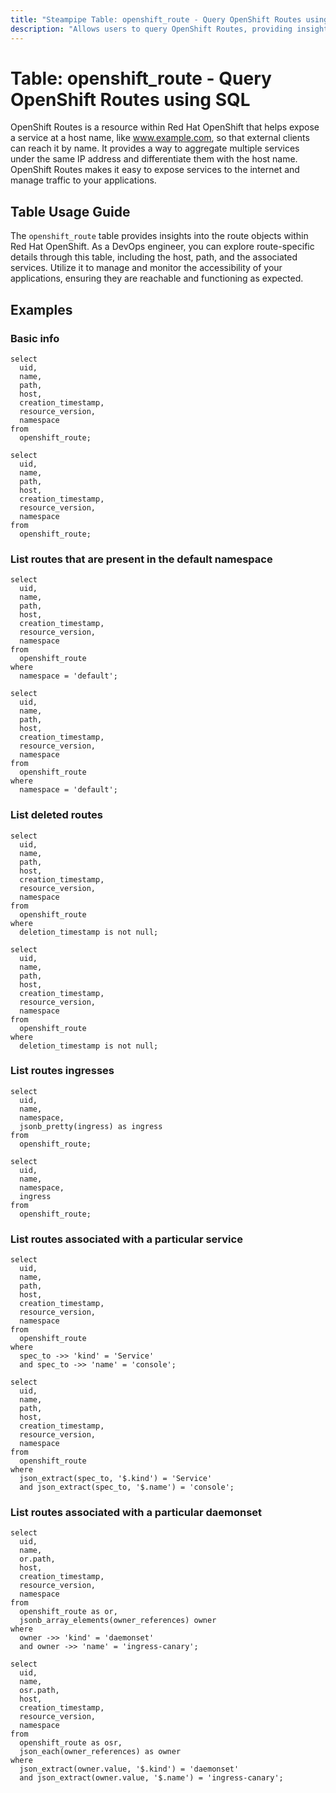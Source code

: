 ```yaml
---
title: "Steampipe Table: openshift_route - Query OpenShift Routes using SQL"
description: "Allows users to query OpenShift Routes, providing insights into the route objects that define the desired host for externally-reachable services."
---
```


# Table: openshift_route - Query OpenShift Routes using SQL

OpenShift Routes is a resource within Red Hat OpenShift that helps expose a service at a host name, like www.example.com, so that external clients can reach it by name. It provides a way to aggregate multiple services under the same IP address and differentiate them with the host name. OpenShift Routes makes it easy to expose services to the internet and manage traffic to your applications.

## Table Usage Guide

The `openshift_route` table provides insights into the route objects within Red Hat OpenShift. As a DevOps engineer, you can explore route-specific details through this table, including the host, path, and the associated services. Utilize it to manage and monitor the accessibility of your applications, ensuring they are reachable and functioning as expected.

## Examples

### Basic info

```sql+postgres
select
  uid,
  name,
  path,
  host,
  creation_timestamp,
  resource_version,
  namespace
from
  openshift_route;
```

```sql+sqlite
select
  uid,
  name,
  path,
  host,
  creation_timestamp,
  resource_version,
  namespace
from
  openshift_route;
```

### List routes that are present in the default namespace

```sql+postgres
select
  uid,
  name,
  path,
  host,
  creation_timestamp,
  resource_version,
  namespace
from
  openshift_route
where
  namespace = 'default';
```

```sql+sqlite
select
  uid,
  name,
  path,
  host,
  creation_timestamp,
  resource_version,
  namespace
from
  openshift_route
where
  namespace = 'default';
```

### List deleted routes

```sql+postgres
select
  uid,
  name,
  path,
  host,
  creation_timestamp,
  resource_version,
  namespace
from
  openshift_route
where
  deletion_timestamp is not null;
```

```sql+sqlite
select
  uid,
  name,
  path,
  host,
  creation_timestamp,
  resource_version,
  namespace
from
  openshift_route
where
  deletion_timestamp is not null;
```

### List routes ingresses

```sql+postgres
select
  uid,
  name,
  namespace,
  jsonb_pretty(ingress) as ingress
from
  openshift_route;
```

```sql+sqlite
select
  uid,
  name,
  namespace,
  ingress
from
  openshift_route;
```

### List routes associated with a particular service

```sql+postgres
select
  uid,
  name,
  path,
  host,
  creation_timestamp,
  resource_version,
  namespace
from
  openshift_route
where
  spec_to ->> 'kind' = 'Service'
  and spec_to ->> 'name' = 'console';
```

```sql+sqlite
select
  uid,
  name,
  path,
  host,
  creation_timestamp,
  resource_version,
  namespace
from
  openshift_route
where
  json_extract(spec_to, '$.kind') = 'Service'
  and json_extract(spec_to, '$.name') = 'console';
```

### List routes associated with a particular daemonset

```sql+postgres
select
  uid,
  name,
  or.path,
  host,
  creation_timestamp,
  resource_version,
  namespace
from
  openshift_route as or,
  jsonb_array_elements(owner_references) owner
where
  owner ->> 'kind' = 'daemonset'
  and owner ->> 'name' = 'ingress-canary';
```

```sql+sqlite
select
  uid,
  name,
  osr.path,
  host,
  creation_timestamp,
  resource_version,
  namespace
from
  openshift_route as osr,
  json_each(owner_references) as owner
where
  json_extract(owner.value, '$.kind') = 'daemonset'
  and json_extract(owner.value, '$.name') = 'ingress-canary';
```
